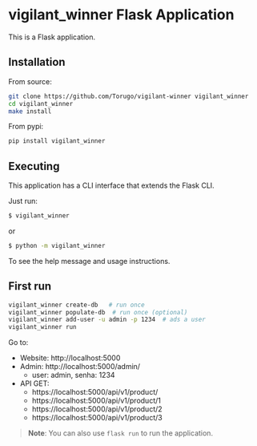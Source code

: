# vigilant_winner Flask Application

This is a Flask application.

## Installation

From source:

```bash
git clone https://github.com/Torugo/vigilant-winner vigilant_winner
cd vigilant_winner
make install
```

From pypi:

```bash
pip install vigilant_winner
```

## Executing

This application has a CLI interface that extends the Flask CLI.

Just run:

```bash
$ vigilant_winner
```

or

```bash
$ python -m vigilant_winner
```

To see the help message and usage instructions.

## First run

```bash
vigilant_winner create-db   # run once
vigilant_winner populate-db  # run once (optional)
vigilant_winner add-user -u admin -p 1234  # ads a user
vigilant_winner run
```

Go to:

- Website: http://localhost:5000
- Admin: http://localhost:5000/admin/
  - user: admin, senha: 1234
- API GET:
  - https://localhost:5000/api/v1/product/
  - https://localhost:5000/api/v1/product/1
  - https://localhost:5000/api/v1/product/2
  - https://localhost:5000/api/v1/product/3


> **Note**: You can also use `flask run` to run the application.
